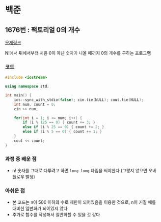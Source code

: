 # 백준

## 1676번 : 팩토리얼 0의 개수

[문제링크](https://www.acmicpc.net/problem/1676)

 N!에서 뒤에서부터 처음 0이 아닌 숫자가 나올 때까지 0의 개수를 구하는 프로그램


### 코드

```c++
#include <iostream>

using namespace std;

int main() {
    ios::sync_with_stdio(false); cin.tie(NULL); cout.tie(NULL);
    int num, count = 0;
    cin >> num;

    for(int i = 1; i <= num; i++) {
        if (i % 125 == 0) { count += 3; }
        else if (i % 25 == 0) { count += 2; }
        else if (i % 5 == 0) { count += 1; }
    }
    cout << count;
}
```



### 과정 중 배운 점

- n! 숫자를 그대로 다루려고 하면 `long long` 타입을 써야한다 (그렇지 않으면 오버플로우 발생)



### 아쉬운 점

- 본 코드는 n이 500 이하의 수로 제한이 되어있음을 이용한 것으로, n이 커질 때를 대비한 일반화가 되어있지 않다
- 추가로 함수를 작성해서 일반화할 수 있을 것 같다
